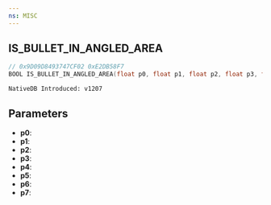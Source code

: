 ```yaml
---
ns: MISC
---
```

## IS_BULLET_IN_ANGLED_AREA

```c
// 0x9D09D8493747CF02 0xE2DB58F7
BOOL IS_BULLET_IN_ANGLED_AREA(float p0, float p1, float p2, float p3, float p4, float p5, float p6, BOOL p7);
```

```
NativeDB Introduced: v1207
```

## Parameters
* **p0**:
* **p1**:
* **p2**:
* **p3**:
* **p4**:
* **p5**:
* **p6**:
* **p7**:
